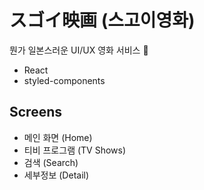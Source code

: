 # **スゴイ映画** (스고이영화)

뭔가 일본스러운 UI/UX 영화 서비스 🐾
- React
- styled-components

## Screens

- 메인 화면 (Home)
- 티비 프로그램 (TV Shows)
- 검색 (Search)
- 세부정보 (Detail)
